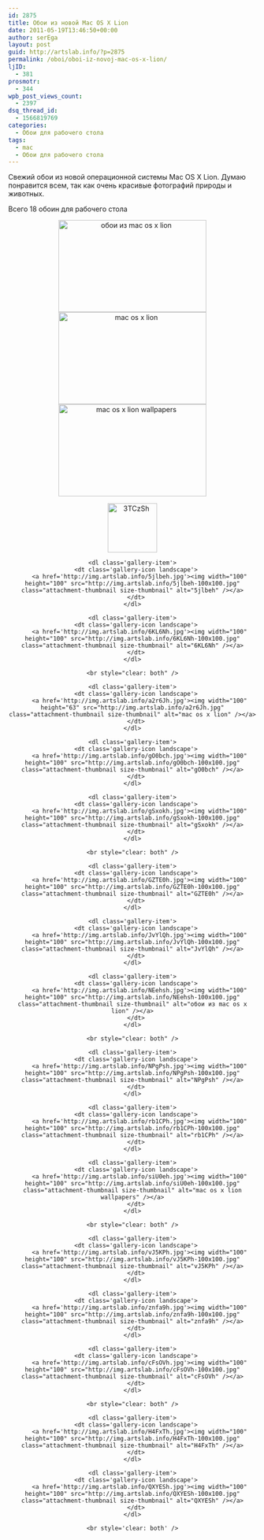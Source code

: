 ```yaml
---
id: 2875
title: Обои из новой Mac OS X Lion
date: 2011-05-19T13:46:50+00:00
author: serEga
layout: post
guid: http://artslab.info/?p=2875
permalink: /oboi/oboi-iz-novoj-mac-os-x-lion/
ljID:
  - 381
prosmotr:
  - 344
wpb_post_views_count:
  - 2397
dsq_thread_id:
  - 1566819769
categories:
  - Обои для рабочего стола
tags:
  - mac
  - Обои для рабочего стола
---
```

Свежий обои из новой операционной системы Mac OS X Lion. Думаю понравится всем, так как очень красивые фотографий природы и животных.
  
Всего 18 обоин для рабочего стола

<center>
  <a href="http://img.artslab.info/NEehsh.jpg"><img src="http://img.artslab.info/NEehsh-300x187.jpg" alt="обои из mac os x lion" title="NEehsh" width="300" height="187" class="alignnone size-medium wp-image-2886" srcset="http://img.artslab.info/NEehsh-300x187.jpg 300w, http://img.artslab.info/NEehsh.jpg 1024w" sizes="(max-width: 300px) 100vw, 300px" /></a>
</center>


  


<center>
  <a href="http://img.artslab.info/a2r6Jh.jpg"><img src="http://img.artslab.info/a2r6Jh-300x187.jpg" alt="mac os x lion" title="a2r6Jh" width="300" height="187" class="alignnone size-medium wp-image-2879" /></a>
</center>


  


<center>
  <a href="http://img.artslab.info/siU0eh.jpg"><img src="http://img.artslab.info/siU0eh-300x187.jpg" alt="mac os x lion wallpapers" title="siU0eh" width="300" height="187" class="alignnone size-medium wp-image-2890" srcset="http://img.artslab.info/siU0eh-300x187.jpg 300w, http://img.artslab.info/siU0eh.jpg 1024w" sizes="(max-width: 300px) 100vw, 300px" /></a>
</center>

<!--more-->


  


<center>
  <div id='gallery-6' class='gallery galleryid-2875 gallery-columns-3 gallery-size-thumbnail'>
    <dl class='gallery-item'>
      <dt class='gallery-icon landscape'>
        <a href='http://img.artslab.info/3TCzSh.jpg'><img width="100" height="100" src="http://img.artslab.info/3TCzSh-100x100.jpg" class="attachment-thumbnail size-thumbnail" alt="3TCzSh" /></a>
      </dt>
    </dl>
    
    <dl class='gallery-item'>
      <dt class='gallery-icon landscape'>
        <a href='http://img.artslab.info/5jlbeh.jpg'><img width="100" height="100" src="http://img.artslab.info/5jlbeh-100x100.jpg" class="attachment-thumbnail size-thumbnail" alt="5jlbeh" /></a>
      </dt>
    </dl>
    
    <dl class='gallery-item'>
      <dt class='gallery-icon landscape'>
        <a href='http://img.artslab.info/6KL6Nh.jpg'><img width="100" height="100" src="http://img.artslab.info/6KL6Nh-100x100.jpg" class="attachment-thumbnail size-thumbnail" alt="6KL6Nh" /></a>
      </dt>
    </dl>
    
    <br style="clear: both" />
    
    <dl class='gallery-item'>
      <dt class='gallery-icon landscape'>
        <a href='http://img.artslab.info/a2r6Jh.jpg'><img width="100" height="63" src="http://img.artslab.info/a2r6Jh.jpg" class="attachment-thumbnail size-thumbnail" alt="mac os x lion" /></a>
      </dt>
    </dl>
    
    <dl class='gallery-item'>
      <dt class='gallery-icon landscape'>
        <a href='http://img.artslab.info/gO0bch.jpg'><img width="100" height="100" src="http://img.artslab.info/gO0bch-100x100.jpg" class="attachment-thumbnail size-thumbnail" alt="gO0bch" /></a>
      </dt>
    </dl>
    
    <dl class='gallery-item'>
      <dt class='gallery-icon landscape'>
        <a href='http://img.artslab.info/gSxokh.jpg'><img width="100" height="100" src="http://img.artslab.info/gSxokh-100x100.jpg" class="attachment-thumbnail size-thumbnail" alt="gSxokh" /></a>
      </dt>
    </dl>
    
    <br style="clear: both" />
    
    <dl class='gallery-item'>
      <dt class='gallery-icon landscape'>
        <a href='http://img.artslab.info/GZTE0h.jpg'><img width="100" height="100" src="http://img.artslab.info/GZTE0h-100x100.jpg" class="attachment-thumbnail size-thumbnail" alt="GZTE0h" /></a>
      </dt>
    </dl>
    
    <dl class='gallery-item'>
      <dt class='gallery-icon landscape'>
        <a href='http://img.artslab.info/JvYlQh.jpg'><img width="100" height="100" src="http://img.artslab.info/JvYlQh-100x100.jpg" class="attachment-thumbnail size-thumbnail" alt="JvYlQh" /></a>
      </dt>
    </dl>
    
    <dl class='gallery-item'>
      <dt class='gallery-icon landscape'>
        <a href='http://img.artslab.info/NEehsh.jpg'><img width="100" height="100" src="http://img.artslab.info/NEehsh-100x100.jpg" class="attachment-thumbnail size-thumbnail" alt="обои из mac os x lion" /></a>
      </dt>
    </dl>
    
    <br style="clear: both" />
    
    <dl class='gallery-item'>
      <dt class='gallery-icon landscape'>
        <a href='http://img.artslab.info/NPgPsh.jpg'><img width="100" height="100" src="http://img.artslab.info/NPgPsh-100x100.jpg" class="attachment-thumbnail size-thumbnail" alt="NPgPsh" /></a>
      </dt>
    </dl>
    
    <dl class='gallery-item'>
      <dt class='gallery-icon landscape'>
        <a href='http://img.artslab.info/rb1CPh.jpg'><img width="100" height="100" src="http://img.artslab.info/rb1CPh-100x100.jpg" class="attachment-thumbnail size-thumbnail" alt="rb1CPh" /></a>
      </dt>
    </dl>
    
    <dl class='gallery-item'>
      <dt class='gallery-icon landscape'>
        <a href='http://img.artslab.info/siU0eh.jpg'><img width="100" height="100" src="http://img.artslab.info/siU0eh-100x100.jpg" class="attachment-thumbnail size-thumbnail" alt="mac os x lion wallpapers" /></a>
      </dt>
    </dl>
    
    <br style="clear: both" />
    
    <dl class='gallery-item'>
      <dt class='gallery-icon landscape'>
        <a href='http://img.artslab.info/vJ5KPh.jpg'><img width="100" height="100" src="http://img.artslab.info/vJ5KPh-100x100.jpg" class="attachment-thumbnail size-thumbnail" alt="vJ5KPh" /></a>
      </dt>
    </dl>
    
    <dl class='gallery-item'>
      <dt class='gallery-icon landscape'>
        <a href='http://img.artslab.info/znfa9h.jpg'><img width="100" height="100" src="http://img.artslab.info/znfa9h-100x100.jpg" class="attachment-thumbnail size-thumbnail" alt="znfa9h" /></a>
      </dt>
    </dl>
    
    <dl class='gallery-item'>
      <dt class='gallery-icon landscape'>
        <a href='http://img.artslab.info/cFsOVh.jpg'><img width="100" height="100" src="http://img.artslab.info/cFsOVh-100x100.jpg" class="attachment-thumbnail size-thumbnail" alt="cFsOVh" /></a>
      </dt>
    </dl>
    
    <br style="clear: both" />
    
    <dl class='gallery-item'>
      <dt class='gallery-icon landscape'>
        <a href='http://img.artslab.info/H4FxTh.jpg'><img width="100" height="100" src="http://img.artslab.info/H4FxTh-100x100.jpg" class="attachment-thumbnail size-thumbnail" alt="H4FxTh" /></a>
      </dt>
    </dl>
    
    <dl class='gallery-item'>
      <dt class='gallery-icon landscape'>
        <a href='http://img.artslab.info/QXYESh.jpg'><img width="100" height="100" src="http://img.artslab.info/QXYESh-100x100.jpg" class="attachment-thumbnail size-thumbnail" alt="QXYESh" /></a>
      </dt>
    </dl>
    
    <br style='clear: both' />
  </div>
</center>